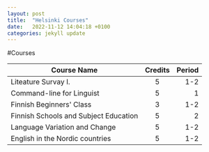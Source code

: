 ```yaml
---
layout: post
title:  "Helsinki Courses"
date:   2022-11-12 14:04:18 +0100
categories: jekyll update
---
```



#Courses 



| Course Name                           | Credits | Period  |
| ------------------------------------- |:-------:| -------:|
| Liteature Survay I.                   | 5       | 1-2     |
| Command-line for Linguist             | 5       | 1       |
| Finnish Beginners' Class              | 3       | 1-2     |
| Finnish Schools and Subject Education | 5       | 2       |
| Language Variation and Change         | 5       | 1-2     |
| English in the Nordic countries       | 5       | 1-2     |
